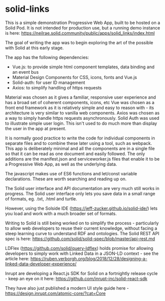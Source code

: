 # solid-links

This is a simple demonstration Progressive Web App, built to be hosted on a Solid Pod.  It is not intended for production use, but a running demo instance is here: https://neilrae.solid.community/public/apps/solid_links/index.html

The goal of writing the app was to begin exploring the art of the possible with Solid at this early stage. 

The app has the following dependencies:

* Vue.js: to provide simple html component templates, data binding and an event bus
* Material Design Components for CSS, icons, fonts and Vue.js
* Solid-auth: for user ID management
* Axios: to simplify handling of https requests

Material was chosen as it gives a familiar, responsive user experience and has a broad set of coherent components, icons, etc
Vue was chosen as a front end framework as it is relatively simple and easy to reason with - its architecture is very similar to vanilla web components.
Axios was chosen as a way to simply handle https requests asynchronously.
Solid Auth was used to illustrate simple user login. This isn't used to do much more than display the user in the app at present. 

It is normally good practice to write the code for individual components in separate files and to combine these later using a tool, such as webpack. This app is deliberately minimal and all the components are in a single file so that it can be read as one document and easily followed.  The only additions are the manifest.json and serviceworker.js files that enable it to be a Progressive Web App, as well as the underlying data.

The javascript makes use of ES6 functions and let/const variable declarations.  These are worth searching and reading up on.

The Solid user interface and API documentation are very much still works in progress.  The Solid user interface only lets you save data in a small range of formats, eg. .txt, .html and turtle. 

However, using the Solside IDE (https://jeff-zucker.github.io/solid-ide/) lets you load and work with a much broader set of formats.  

Writing to Solid is still being worked on to simplify the process - particularly to allow web developers to reuse their current knowledge, without facing a steep learning curve to understand RDF and ontologies.  The Solid REST API spec is here: https://github.com/solid/solid-spec/blob/master/api-rest.md

LDFlex (https://github.com/solid/query-ldflex) holds promise for allowing developers to simply work with Linked Data in a JSON-LD context - see the article here: https://ruben.verborgh.org/blog/2018/12/28/designing-a-linked-data-developer-experience/

Inrupt are developing a React.js SDK for Solid on a fortnightly release cycle - keep an eye on it here: https://github.com/inrupt-inc/solid-react-sdk

They have also just published a modern UI style guide here - https://design.inrupt.com/atomic-core/?cat=Core


